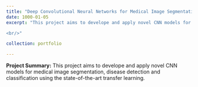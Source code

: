 ```yaml
---
title: "Deep Convolutional Neural Networks for Medical Image Segmentation, Disease Detection and Classification"
date: 1000-01-05
excerpt: "This project aims to develope and apply novel CNN models for medical image segmentation, disease detection and classification using the state-of-the-art transfer learning. 

<br/>"

collection: portfolio

---
```

**Project Summary:** This project aims to develope and apply novel CNN models for medical image segmentation, disease detection and classification using the state-of-the-art transfer learning.
